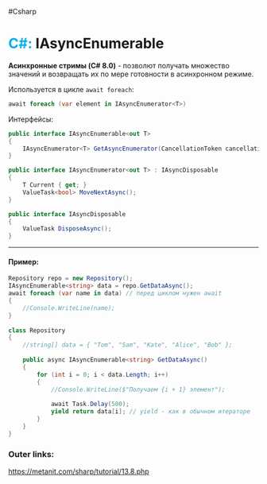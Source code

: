 #Csharp 
# <font color="#00b0f0">C#:</font> IAsyncEnumerable

**Асинхронные стримы (C# 8.0)** - позволют получать множество значений и возвращать их по мере готовности в асинхронном режиме.

Используется в цикле `await foreach`:
```csharp
await foreach (var element in IAsyncEnumerator<T>)
```

Интерфейсы:
```csharp
public interface IAsyncEnumerable<out T>
{
    IAsyncEnumerator<T> GetAsyncEnumerator(CancellationToken cancellationToken = default);
}
```
```csharp
public interface IAsyncEnumerator<out T> : IAsyncDisposable
{
    T Current { get; }
    ValueTask<bool> MoveNextAsync();
}
```
```csharp
public interface IAsyncDisposable
{
    ValueTask DisposeAsync();
}
```

---

#### **Пример:**
```csharp
Repository repo = new Repository();
IAsyncEnumerable<string> data = repo.GetDataAsync();
await foreach (var name in data) // перед циклом нужен await
{
    //Console.WriteLine(name);
}
 
class Repository
{
    //string[] data = { "Tom", "Sam", "Kate", "Alice", "Bob" };
    
    public async IAsyncEnumerable<string> GetDataAsync()
    {
        for (int i = 0; i < data.Length; i++)
        {
            //Console.WriteLine($"Получаем {i + 1} элемент");
            
            await Task.Delay(500); 
            yield return data[i]; // yield - как в обычном итераторе
        }
    }
}
```

### Outer links:
https://metanit.com/sharp/tutorial/13.8.php